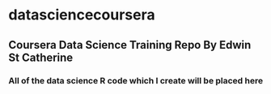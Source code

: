 # datasciencecoursera
## Coursera Data Science Training Repo By Edwin St Catherine
### All of the data science R code which I create will be placed here

